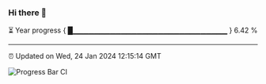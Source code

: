 ### Hi there 👋

⏳ Year progress { █▁▁▁▁▁▁▁▁▁▁▁▁▁▁▁▁▁▁▁▁▁▁▁▁▁▁▁▁▁ } 6.42 %

---

⏰ Updated on Wed, 24 Jan 2024 12:15:14 GMT

![Progress Bar CI](https://github.com/Shyam-Makwana/GitHub-Actions-Demo/workflows/Progress%20Bar%20CI/badge.svg)
